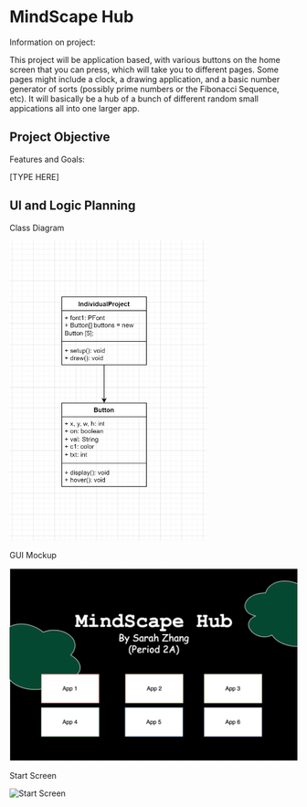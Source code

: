 # MindScape Hub
Information on project:

This project will be application based, with various buttons on the home screen that you can press, which will take you to different pages. Some pages might include a clock, a drawing application, and a basic number generator of sorts (possibly prime numbers or the Fibonacci Sequence, etc). It will basically be a hub of a bunch of different random small appications all into one larger app. 

## Project Objective
Features and Goals:

[TYPE HERE]

## UI and Logic Planning
Class Diagram

![Class Diagram](https://github.com/SimplySnowflake2/IndividualProject/blob/main/images/UMLTest.png?raw=true)

GUI Mockup

![GUI Mockups](https://github.com/SimplySnowflake2/IndividualProject/blob/main/images/GUITest.png?raw=true)

Start Screen

![Start Screen]()


